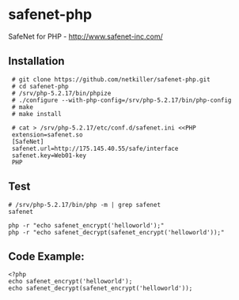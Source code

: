 safenet-php
===========

SafeNet for PHP - http://www.safenet-inc.com/ 

Installation
------------
     # git clone https://github.com/netkiller/safenet-php.git
     # cd safenet-php
     # /srv/php-5.2.17/bin/phpize
     # ./configure --with-php-config=/srv/php-5.2.17/bin/php-config
     # make
     # make install
     
     # cat > /srv/php-5.2.17/etc/conf.d/safenet.ini <<PHP
     extension=safenet.so
     [SafeNet]
     safenet.url=http://175.145.40.55/safe/interface
     safenet.key=Web01-key
     PHP

Test
----
    # /srv/php-5.2.17/bin/php -m | grep safenet
    safenet

    php -r "echo safenet_encrypt('helloworld');"
    php -r "echo safenet_decrypt(safenet_encrypt('helloworld'));"

Code Example:
-------------
    <?php
    echo safenet_encrypt('helloworld');
    echo safenet_decrypt(safenet_encrypt('helloworld'));
